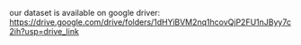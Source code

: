 our dataset is available on google driver: https://drive.google.com/drive/folders/1dHYiBVM2nq1hcovQjP2FU1nJByy7c2ih?usp=drive_link
